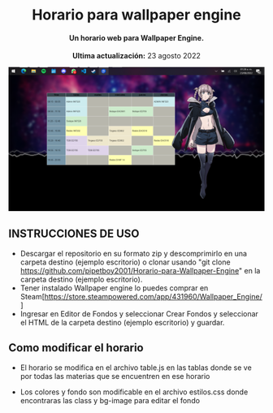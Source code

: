 <center>
    <h1 align="center">Horario para wallpaper engine</h1>
    <h4 align="center">Un horario web para Wallpaper Engine.</h4>
    <p align="center">
        <strong>Ultima actualización:</strong> 23 agosto 2022<br>
    </p>
</center>

![Preview wallpaper](Preview.png)

## INSTRUCCIONES DE USO
- Descargar el repositorio en su formato zip y descomprimirlo en una carpeta destino (ejemplo escritorio) o clonar usando "git clone https://github.com/pipetboy2001/Horario-para-Wallpaper-Engine" en la carpeta destino (ejemplo escritorio).
- Tener instalado Wallpaper engine lo puedes comprar en Steam[https://store.steampowered.com/app/431960/Wallpaper_Engine/]
- Ingresar en Editor de Fondos y seleccionar Crear Fondos y seleccionar el HTML de la carpeta destino (ejemplo escritorio) y guardar.

## Como modificar el horario
- El horario se modifica en el archivo table.js en las tablas donde se ve por todas las materias que se encuentren en ese horario

- Los colores y fondo son modificable en el archivo estilos.css donde encontraras las class y bg-image para editar el fondo